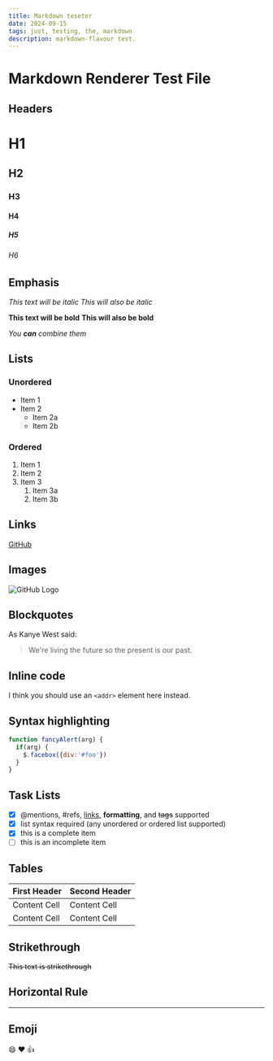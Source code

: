 ```yaml
---
title: Markdown teseter
date: 2024-09-15
tags: just, testing, the, markdown
description: markdown-flavour test.
---
```

# Markdown Renderer Test File

## Headers

# H1
## H2
### H3
#### H4
##### H5
###### H6

## Emphasis

*This text will be italic*
_This will also be italic_

**This text will be bold**
__This will also be bold__

_You **can** combine them_

## Lists

### Unordered

* Item 1
* Item 2
  * Item 2a
  * Item 2b

### Ordered

1. Item 1
2. Item 2
3. Item 3
   1. Item 3a
   2. Item 3b

## Links

[GitHub](http://github.com)

## Images

![GitHub Logo](https://github.githubassets.com/images/modules/logos_page/GitHub-Mark.png)

## Blockquotes

As Kanye West said:

> We're living the future so
> the present is our past.

## Inline code

I think you should use an `<addr>` element here instead.

## Syntax highlighting

```javascript
function fancyAlert(arg) {
  if(arg) {
    $.facebox({div:'#foo'})
  }
}
```

## Task Lists

- [x] @mentions, #refs, [links](), **formatting**, and <del>tags</del> supported
- [x] list syntax required (any unordered or ordered list supported)
- [x] this is a complete item
- [ ] this is an incomplete item

## Tables

| First Header  | Second Header |
| ------------- | ------------- |
| Content Cell  | Content Cell  |
| Content Cell  | Content Cell  |

## Strikethrough

~~This text is strikethrough~~

## Horizontal Rule

---

## Emoji

:smile: :heart: :thumbsup:
